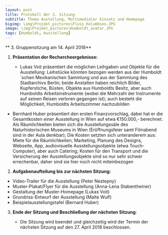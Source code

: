 ```yaml
---
layout: post
title: Protokoll der 3. Sitzung
subtitle: Thema Austellung, Multimedialer Einsatz und Homepage 
bigimg: \img\Projekt_pictures\Fluss_Kolumbien.JPG
image: \img\Projekt_pictures\Humboldt_avatar.JPG
tags: [Humboldt, Ausstellung]
---
```



** 3. Gruppensitzung am 14. April 2018**

1. **Präsentation der Rechercheergebnisse:**

   - Lukas Voit präsentiert die möglichen Leihgaben und Objekte für die Ausstellung: Leihstücke könnten bezogen werden aus der Humboldt´schen Mexikanischen Sammlung und aus der Sammlung des Stadtarchivs Berlin; beide Anstalten haben reichlich Bilder, Kupferstiche, Büsten, Objekte aus Humboldts Besitz, aber auch Humboldts Arbeitsinstrumente (wobei die Mehrzahl der Instrumente auf seinen Reisen verloren gegangen ist); auch besteht die Möglichkeit, Humboldts Arbeitszimmer nachzubilden 
  - Bernhard Huber präsentiert den ersten Finanzvorschlag, dabei hat er die Gesamtkosten einer Ausstellung in Wien auf etwa €150.000,- berechnet. Als Räumlichkeiten bieten sich die Ausstellungssäle des Naturhistorischen Museums in Wien (Eröffnungsfeier samt Filmabend sind in der Aula denkbar); Die Kosten setzten sich unteranderem aus: Miete für die Räumlichkeiten, Marketing, Planung des Designs, Webseite, App, audiovisuelle Ausstellungsobjekte (etwa Touch-Computer), aber auch Catering; Kosten für den Transport und die Versicherung der Ausstellungsobjekte sind so nur sehr schwer errechenbar, daher sind sie hier noch nicht miteinbezogen


2. **Aufgabenaufteilung bis zur nächsten Sitzung:**

  - Video-Trailer für die Ausstellung (Peter Nestepny)
  - Muster-Plakat/Flyer für die Ausstellung (Anna-Lena Stabentheiner)
  - Gestaltung der Muster-Homepage (Lukas Voit)
  - Grundriss-Entwurf der Ausstellung (Malte Wulf)
  - Beispielausstellungstafel (Bernard Huber)



3. **Ende der Sitzung und Beschließung der nächsten Sitzung**:

    - Die Sitzung wird beendet und gleichzeitig wird der Termin der nächsten Sitzung auf den 27. April 2018 beschlossen. 
    
    
                                                                
